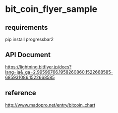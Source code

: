 # bit_coin_flyer_sample

## requirements
pip install progressbar2  

## API Document
https://lightning.bitflyer.jp/docs?lang=ja&_ga=2.99596766.1958260860.1522668585-685931086.1522668585

## reference
http://www.madopro.net/entry/bitcoin_chart
